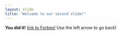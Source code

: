 ```yaml
---
layout: slide
title: "Welcome to our second slide!"
---
```

 **You did it!**  [link to Forbes!](https://www.forexbrokerz.com/gemini-vs-uphold-forex-broker-comparison)
Use the left arrow to go back!
